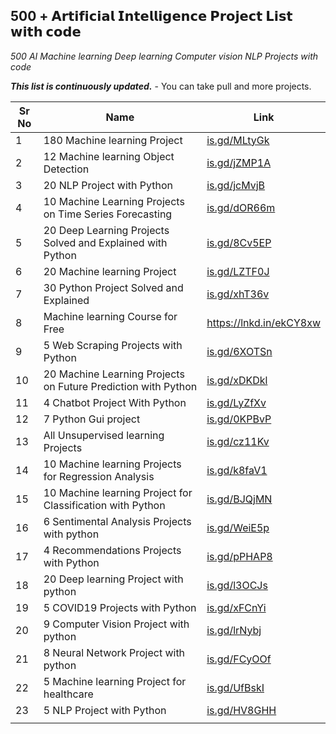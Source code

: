 ## 500 + 𝗔𝗿𝘁𝗶𝗳𝗶𝗰𝗶𝗮𝗹 𝗜𝗻𝘁𝗲𝗹𝗹𝗶𝗴𝗲𝗻𝗰𝗲 𝗣𝗿𝗼𝗷𝗲𝗰𝘁 𝗟𝗶𝘀𝘁 𝘄𝗶𝘁𝗵 𝗰𝗼𝗱𝗲

*500 AI Machine learning Deep learning Computer vision NLP Projects with code*

***This list is continuously updated.*** - You can take pull and more projects.

| Sr No | Name                                                         | Link                                |
| ----- | ------------------------------------------------------------ | ----------------------------------- |
| 1     | 180 Machine learning Project                                 | [is.gd/MLtyGk](http://is.gd/MLtyGk) |
| 2     | 12 Machine learning Object Detection                         | [is.gd/jZMP1A](http://is.gd/jZMP1A) |
| 3     | 20 NLP Project with Python                                   | [is.gd/jcMvjB](http://is.gd/jcMvjB) |
| 4     | 10 Machine Learning Projects on Time Series Forecasting      | [is.gd/dOR66m](http://is.gd/dOR66m) |
| 5     | 20 Deep Learning Projects Solved and Explained with Python   | [is.gd/8Cv5EP](http://is.gd/8Cv5EP) |
| 6     | 20 Machine learning Project                                  | [is.gd/LZTF0J](http://is.gd/LZTF0J) |
| 7     | 30 Python Project Solved and Explained                       | [is.gd/xhT36v](http://is.gd/xhT36v) |
| 8     | Machine learning Course for Free                             | https://lnkd.in/ekCY8xw             |
| 9     | 5 Web Scraping Projects with Python                          | [is.gd/6XOTSn](http://is.gd/6XOTSn) |
| 10    | 20 Machine Learning Projects on Future Prediction with Python | [is.gd/xDKDkl](http://is.gd/xDKDkl) |
| 11    | 4 Chatbot Project With Python                                | [is.gd/LyZfXv](http://is.gd/LyZfXv) |
| 12    | 7 Python Gui project                                         | [is.gd/0KPBvP](http://is.gd/0KPBvP) |
| 13    | All Unsupervised learning Projects                           | [is.gd/cz11Kv](http://is.gd/cz11Kv) |
| 14    | 10 Machine learning Projects for Regression Analysis         | [is.gd/k8faV1](http://is.gd/k8faV1) |
| 15    | 10 Machine learning Project for Classification with Python   | [is.gd/BJQjMN](http://is.gd/BJQjMN) |
| 16    | 6 Sentimental Analysis Projects with python                  | [is.gd/WeiE5p](http://is.gd/WeiE5p) |
| 17    | 4 Recommendations Projects with Python                       | [is.gd/pPHAP8](http://is.gd/pPHAP8) |
| 18    | 20 Deep learning Project with python                         | [is.gd/l3OCJs](http://is.gd/l3OCJs) |
| 19    | 5 COVID19 Projects with Python                               | [is.gd/xFCnYi](http://is.gd/xFCnYi) |
| 20    | 9 Computer Vision Project with python                        | [is.gd/lrNybj](http://is.gd/lrNybj) |
| 21    | 8 Neural Network Project with python                         | [is.gd/FCyOOf](is.gd/FCyOOf)        |
| 22    | 5 Machine learning Project for healthcare                    | [is.gd/UfBskI](is.gd/UfBskI)        |
| 23    | 5 NLP Project with Python                                    | [is.gd/HV8GHH](is.gd/HV8GHH)        |
|       |                                                              |                                     |

